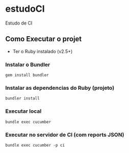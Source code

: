 # estudoCI
Estudo de CI

## Como Executar o projet

* Ter o Ruby instalado (v2.5+)

### Instalar o Bundler
`
gem install bundler
`

### Instalar as dependencias do Ruby (projeto)
`
bundler install
`

### Executar local
`
bundle exec cucumber
`
### Executar no servidor de CI (com reports JSON)
`
bundle exec cucumber -p ci
`
